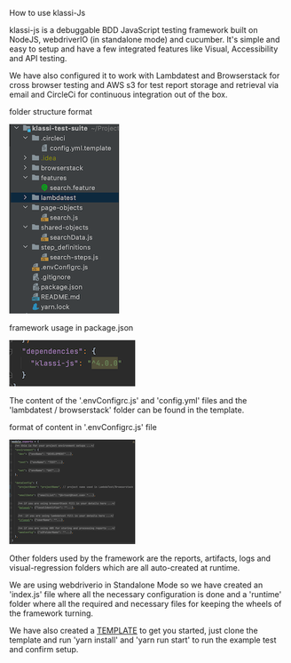 How to use klassi-Js

klassi-js is a debuggable BDD JavaScript testing framework built on NodeJS, webdriverIO (in standalone mode) and cucumber. It&#39;s simple and easy to setup and have a few integrated features like Visual, Accessibility and API testing.

We have also configured it to work with Lambdatest and Browserstack for cross browser testing and AWS s3 for test report storage and retrieval via email and CircleCi for continuous integration out of the box.

folder structure format

![folder structure](runtime/img/folder.png)

framework usage in package.json

![package json](runtime/img/pkgjson.png)

The content of the &#39;.envConfigrc.js&#39; and &#39;config.yml&#39; files and the &#39;lambdatest / browserstack&#39; folder can be found in the template.

format of content in &#39;.envConfigrc.js&#39; file

![envConfig](runtime/img/envConfig.png)

Other folders used by the framework are the reports, artifacts, logs and visual-regression folders which are all auto-created at runtime.

We are using webdriverio in Standalone Mode so we have created an &#39;index.js&#39; file where all the necessary configuration is done and a &#39;runtime&#39; folder where all the required and necessary files for keeping the wheels of the framework turning.

We have also created a [TEMPLATE](https://github.com/larryg01/klassi-test-suite) to get you started, just clone the template and run &#39;yarn install&#39; and &#39;yarn run start&#39; to run the example test and confirm setup.